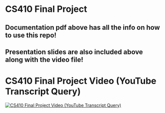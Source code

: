# CS410 Final Project

## Documentation pdf above has all the info on how to use this repo!

## Presentation slides are also included above along with the video file!

# CS410 Final Project Video (YouTube Transcript Query)

[![CS410 Final Project Video (YouTube Transcript Query)](https://img.youtube.com/vi/SbumzA4rBro/default.jpg)](https://youtu.be/SbumzA4rBro)




